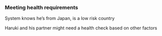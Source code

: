 ### Meeting health requirements

System knows he’s from Japan, is a low risk country

Haruki and his partner might need a health check based on other factors
